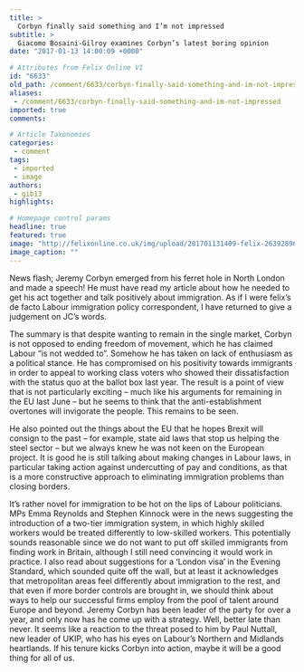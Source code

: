 ```yaml
---
title: >
  Corbyn finally said something and I’m not impressed
subtitle: >
  Giacomo Bosaini-Gilroy examines Corbyn’s latest boring opinion
date: "2017-01-13 14:00:09 +0000"

# Attributes from Felix Online V1
id: "6633"
old_path: /comment/6633/corbyn-finally-said-something-and-im-not-impressed
aliases:
 - /comment/6633/corbyn-finally-said-something-and-im-not-impressed
imported: true
comments:

# Article Taxonomies
categories:
 - comment
tags:
 - imported
 - image
authors:
 - gib13
highlights:

# Homepage control params
headline: true
featured: true
image: "http://felixonline.co.uk/img/upload/201701131409-felix-26392896430_6732737220_o.jpg"
image_caption: ""
---
```


News flash; Jeremy Corbyn emerged from his ferret hole in North London and made a speech! He must have read my article about how he needed to get his act together and talk positively about immigration. As if I were felix’s de facto Labour immigration policy correspondent, I have returned to give a judgement on JC’s words.

The summary is that despite wanting to remain in the single market, Corbyn is not opposed to ending freedom of movement, which he has claimed Labour “is not wedded to”. Somehow he has taken on lack of enthusiasm as a political stance. He has compromised on his positivity towards immigrants in order to appeal to working class voters who showed their dissatisfaction with the status quo at the ballot box last year. The result is a point of view that is not particularly exciting – much like his arguments for remaining in the EU last June – but he seems to think that the anti-establishment overtones will invigorate the people. This remains to be seen.

He also pointed out the things about the EU that he hopes Brexit will consign to the past – for example, state aid laws that stop us helping the steel sector – but we always knew he was not keen on the European project. It is good he is still talking about making changes in Labour laws, in particular taking action against undercutting of pay and conditions, as that is a more constructive approach to eliminating immigration problems than closing borders.

It’s rather novel for immigration to be hot on the lips of Labour politicians. MPs Emma Reynolds and Stephen Kinnock were in the news suggesting the introduction of a two-tier immigration system, in which highly skilled workers would be treated differently to low-skilled workers. This potentially sounds reasonable since we do not want to put off skilled immigrants from finding work in Britain, although I still need convincing it would work in practice. I also read about suggestions for a ‘London visa’ in the Evening Standard, which sounded quite off the wall, but at least it acknowledges that metropolitan areas feel differently about immigration to the rest, and that even if more border controls are brought in, we should think about ways to help our successful firms employ from the pool of talent around Europe and beyond.
Jeremy Corbyn has been leader of the party for over a year, and only now has he come up with a strategy. Well, better late than never. It seems like a reaction to the threat posed to him by Paul Nuttall, new leader of UKIP, who has his eyes on Labour’s Northern and Midlands heartlands. If his tenure kicks Corbyn into action, maybe it will be a good thing for all of us.
